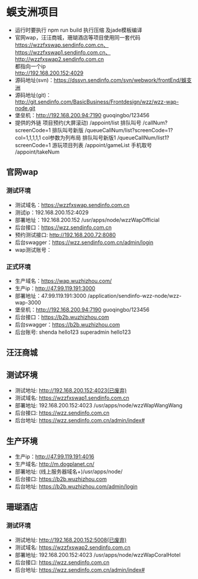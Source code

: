# 蜈支洲项目
   * 运行时要执行 npm run build 执行压缩 及jade模板编译
   * 官网wap，汪汪商城，珊瑚酒店等项目使用同一套代码  
        https://wzzfxswap.sendinfo.com.cn、   
        https://wzzfxswap1.sendinfo.com.cn、   
        http://wzzfxswap2.sendinfo.com.cn  
        都指向一个ip   
        http://192.168.200.152:4029 
   * 源码地址(svn)：https://dssvn.sendinfo.com/svn/webwork/frontEnd/蜈支洲
   * 源码地址(git)：http://git.sendinfo.com/BasicBusiness/Frontdesign/wzz/wzz-wap-node.git
   * 堡垒机：http://192.168.200.94:7190 guoqingbo/123456
   * 提供的外链
       项目预约(大屏滚动) /appoint/list
       排队叫号 /callNum?screenCode=1
       排队叫号新版 /queueCallNum/list?screenCode=1?col=1,1,1,1,1 col参数为列布局
       排队叫号新版1 /queueCallNum/list1?screenCode=1
       游玩项目列表 /appoint/gameList
       手机取号 /appoint/takeNum
       
## 官网wap
### 测试环境
   * 测试域名：https://wzzfxswap.sendinfo.com.cn
   * 测试ip：192.168.200.152:4029
   * 部署地址：192.168.200.152 /usr/apps/node/wzzWapOfficial
   * 后台接口：https://wzz.sendinfo.com.cn
   * 预约测试接口: http://192.168.200.72:8080
   * 后台swagger：https://wzz.sendinfo.com.cn/admin/login
   * wap测试账号：
   
### 正式环境
   * 生产域名：https://wap.wuzhizhou.com/
   * 生产ip：http://47.99.119.191:3000
   * 部署地址：47.99.119.191:3000 /application/sendinfo-wzz-node/wzz-wap-3000
   * 堡垒机：http://192.168.200.94:7190 guoqingbo/123456
   * 后台接口：https://b2b.wuzhizhou.com
   * 后台swagger：https://b2b.wuzhizhou.com
   * 后台账号: shenda  hello123  superadmin hello123
   

## 汪汪商城
## 测试环境
   * 测试地址: http://192.168.200.152:4023(已废弃)
   * 测试域名: https://wzzfxswap1.sendinfo.com.cn
   * 部署地址: 192.168.200.152:4023 /usr/apps/node/wzzWapWangWang
   * 后台接口: https://wzz.sendinfo.com.cn
   * 后台地址: https://wzz.sendinfo.com.cn/admin/index#
## 生产环境
   * 生产ip：http://47.99.119.191:4016
   * 生产域名: http://m.dogplanet.cn/
   * 部署地址: (线上服务器域名+)/usr/apps/node/
   * 后台接口: https://b2b.wuzhizhou.com
   * 后台地址: https://b2b.wuzhizhou.com/admin/login
   

## 珊瑚酒店
### 测试环境
   * 测试地址: http://192.168.200.152:5008(已废弃)
   * 测试域名: https://wzzfxswap2.sendinfo.com.cn
   * 部署地址: 192.168.200.152:4023 /usr/apps/node/wzzWapCoralHotel
   * 后台接口: https://wzz.sendinfo.com.cn
   * 后台地址: https://wzz.sendinfo.com.cn/admin/index#
   
